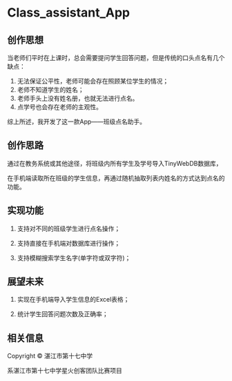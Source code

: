# Class_assistant_App

## 创作思想

当老师们平时在上课时，总会需要提问学生回答问题，但是传统的口头点名有几个缺点：

1. 无法保证公平性，老师可能会存在照顾某位学生的情况；
2. 老师不知道学生的姓名；
3. 老师手头上没有姓名册，也就无法进行点名。
4. 点学号也会存在老师的主观性。

综上所述，我开发了这一款App——班级点名助手。

## 创作思路

通过在教务系统或其他途径，将班级内所有学生及学号导入TinyWebDB数据库，

在手机端读取所在班级的学生信息，再通过随机抽取列表内姓名的方式达到点名的功能。

## 实现功能

1. 支持对不同的班级学生进行点名操作；

2. 支持直接在手机端对数据库进行操作；

3. 支持模糊搜索学生名字(单字符或双字符)；

## 展望未来

1. 实现在手机端导入学生信息的Excel表格；

2. 统计学生回答问题次数及正确率；

## 相关信息

Copyright © 湛江市第十七中学

系湛江市第十七中学星火创客团队比赛项目
